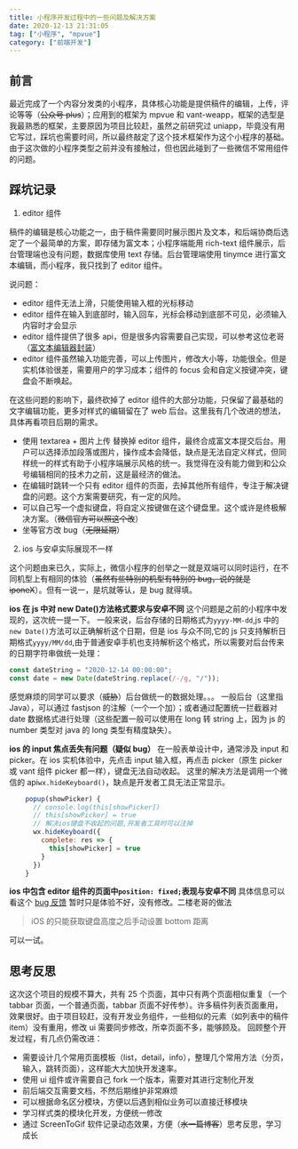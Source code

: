 ```yaml
---
title: 小程序开发过程中的一些问题及解决方案
date: 2020-12-13 21:31:05
tag: ["小程序", "mpvue"]
category: ["前端开发"]
---
```


## 前言

最近完成了一个内容分发类的小程序，具体核心功能是提供稿件的编辑，上传，评论等等（~~公众号 plus~~）；应用到的框架为 mpvue 和 vant-weapp，框架的选型是我最熟悉的框架，主要原因为项目比较赶，虽然之前研究过 uniapp，毕竟没有用它写过，踩坑也需要时间，所以最终敲定了这个技术框架作为这个小程序的基础。由于这次做的小程序类型之前并没有接触过，但也因此碰到了一些微信不常用组件的问题。

## 踩坑记录

1. editor 组件

稿件的编辑是核心功能之一，由于稿件需要同时展示图片及文本，和后端协商后选定了一个最简单的方案，即存储为富文本；小程序端能用 rich-text 组件展示，后台管理端也没有问题，数据库使用 text 存储。后台管理端使用 tinymce 进行富文本编辑，而小程序，我只找到了 editor 组件。

说问题：

- editor 组件无法上滑，只能使用输入框的光标移动
- editor 组件在输入到底部时，输入回车，光标会移动到底部不可见，必须输入内容时才会显示
- editor 组件提供了很多 api，但是很多内容需要自己实现，可以参考这位老哥（[富文本编辑器封装](https://developers.weixin.qq.com/community/develop/article/doc/000e2667890ee0284598518f65bc13 "富文本编辑器封装")）
- editor 组件虽然输入功能完善，可以上传图片，修改大小等，功能很全。但是实机体验很差，需要用户的学习成本；组件的 focus 会和自定义按键冲突，键盘会不断唤起。

在这些问题的影响下，最终砍掉了 editor 组件的大部分功能，只保留了最基础的文字编辑功能，更多对样式的编辑留在了 web 后台。这里我有几个改进的想法，具体再看项目后期的需求。

- 使用 textarea + 图片上传 替换掉 editor 组件，最终合成富文本提交后台。用户可以选择添加段落或图片，操作成本会降低，缺点是无法自定义样式，但同样统一的样式有助于小程序端展示风格的统一。我觉得在没有能力做到和公众号编辑相同的技术力之前，这是最经济的做法。
- 在编辑时跳转一个只有 editor 组件的页面，去掉其他所有组件，专注于解决键盘的问题。这个方案需要研究，有一定的风险。
- 可以自己写一个虚拟键盘，将自定义按键做在这个键盘里。这个或许是终极解决方案。（~~微信官方可以照这个改~~）
- 坐等官方改 bug（~~无限延期~~）

2. ios 与安卓实际展现不一样

这个问题由来已久，实际上，微信小程序的创举之一就是双端可以同时运行，在不同机型上有相同的体验（~~虽然有些特别的机型有特别的 bug，说的就是 iponeX~~）。但有一说一，是坑就等认，是 bug 就得填。

**ios 在 js 中对 new Date()方法格式要求与安卓不同**
这个问题是之前的小程序中发现的，这次统一提一下。
一般来说，后台存储的日期格式为`yyyy-MM-dd`,js 中的`new Date()`方法可以正确解析这个日期，但是 ios 与众不同,它的 js 只支持解析日期格式`yyyy/MM/dd`,由于普通安卓手机也支持解析这个格式，所以需要对后台传来的日期字符串做统一处理：

```javascript
const dateString = "2020-12-14 00:00:00";
const date = new Date(dateString.replace(/-/g, "/"));
```

感觉麻烦的同学可以要求（~~威胁~~）后台做统一的数据处理。。。
一般后台（这里指 Java），可以通过 fastjson 的注解（一个一个加）；或者通过配置统一拦截器对 date 数据格式进行处理（这些配置一般可以使用在 long 转 string 上，因为 js 的 number 类型对 java 的 long 类型有精度缺失）。

**ios 的 input 焦点丢失有问题（疑似 bug）**
在一般表单设计中，通常涉及 input 和 picker。在 ios 实机体验中，先点击 input 输入框，再点击 picker（原生 picker 或 vant 组件 picker 都一样），键盘无法自动收起。
这里的解决方法是调用一个微信的 api`wx.hideKeyboard()`，缺点是开发者工具无法正常显示。

```javascript
    popup(showPicker) {
      // console.log(this[showPicker])
      // this[showPicker] = true
      // 解决ios键盘不收起的问题,开发者工具时可以注掉
      wx.hideKeyboard({
        complete: res => {
          this[showPicker] = true
        }
      })
    }
```

**ios 中包含 editor 组件的页面中`position: fixed;`表现与安卓不同**
具体信息可以看这个 [bug 反馈](https://developers.weixin.qq.com/community/develop/doc/0000e243b5ce78da475b5d6be5b400?highLine=position%253A%2520fixed "bug反馈")
暂时只是体验不好，没有修改。二楼老哥的做法

> iOS 的只能获取键盘高度之后手动设置 bottom 距离

可以一试。

## 思考反思

这次这个项目的规模不算大，共有 25 个页面，其中只有两个页面相似重复（一个 tabbar 页面，一个普通页面，tabbar 页面不好传参）。许多稿件列表页面重用，效果很好。由于项目较赶，没有开发业务组件，一些相似的元素（如列表中的稿件 item）没有重用，修改 ui 需要同步修改，所幸页面不多，能够顾及。
回顾整个开发过程，有几点仍需改进：

- 需要设计几个常用页面模板（list，detail，info），整理几个常用方法（分页，输入，跳转页面），这样能大大加快开发速率。
- 使用 ui 组件或许需要自己 fork 一个版本，需要对其进行定制化开发
- 前后端交互需要文档，不然后期维护非常麻烦
- 可以根据命名区分模块，方便以后遇到相似业务可以直接迁移模块
- 学习样式类的模块化开发，方便统一修改
- 通过 ScreenToGif 软件记录动态效果，方便（~~水一篇博客~~）思考反思，学习成长
